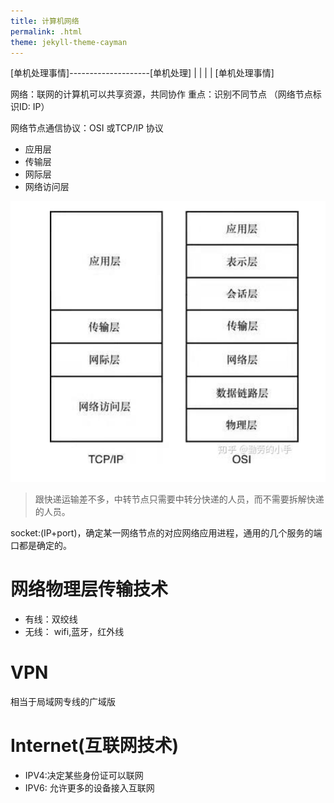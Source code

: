 ```yaml
---
title: 计算机网络
permalink: .html
theme: jekyll-theme-cayman
---
```


[单机处理事情]--------------------[单机处理]
    |
    |
    |
    |
[单机处理事情]


网络：联网的计算机可以共享资源，共同协作
重点：识别不同节点 （网络节点标识ID: IP）

网络节点通信协议：OSI 或TCP/IP 协议

- 应用层
- 传输层
- 网际层
- 网络访问层

![](images/2023-07-18-04-38-40.png)

> 跟快递运输差不多，中转节点只需要中转分快递的人员，而不需要拆解快递的人员。

socket:(IP+port)，确定某一网络节点的对应网络应用进程，通用的几个服务的端口都是确定的。

# 网络物理层传输技术
- 有线：双绞线
- 无线： wifi,蓝牙，红外线

# VPN
相当于局域网专线的广域版

# Internet(互联网技术)

- IPV4:决定某些身份证可以联网
- IPV6: 允许更多的设备接入互联网